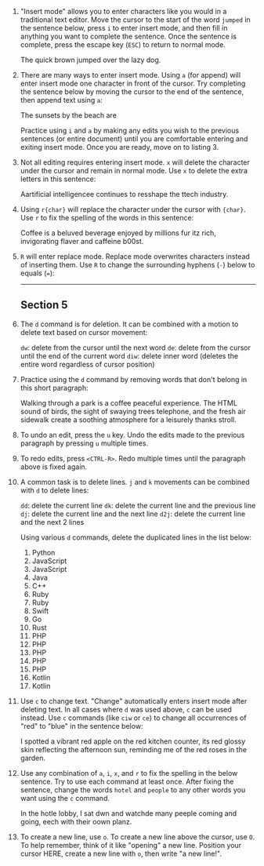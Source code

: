 1. "Insert mode" allows you to enter characters like you would in a traditional
   text editor. Move the cursor to the start of the word `jumped` in the
   sentence below, press `i` to enter insert mode, and then fill in anything you
   want to complete the sentence. Once the sentence is complete, press the escape
   key (`ESC`) to return to normal mode.

     The quick brown jumped over the lazy dog.

2. There are many ways to enter insert mode. Using `a` (for append) will enter
   insert mode one character in front of the cursor. Try completing the
   sentence below by moving the cursor to the end of the sentence, then append
   text using `a`:

     The sunsets by the beach are

   Practice using `i` and `a` by making any edits you wish to the previous
   sentences (or entire document) until you are comfortable entering and
   exiting insert mode. Once you are ready, move on to listing 3.

3. Not all editing requires entering insert mode. `x` will delete the character
   under the cursor and remain in normal mode. Use `x` to delete the extra
   letters in this sentence:
     
     Aartificial intelligencee continues to resshape the ttech industry.

4. Using `r{char}` will replace the character under the cursor with `{char}`.
   Use `r` to fix the spelling of the words in this sentence:

     Coffee is a beluved beverage enjoyed by millions fur itz rich,
     invigorating flaver and caffeine b00st.

5. `R` will enter replace mode. Replace mode overwrites characters instead of
   inserting them. Use `R` to change the surrounding hyphens (`-`) below to
   equals (`=`):

     -----------
      Section 5
     -----------

6. The `d` command is for deletion. It can be combined with a motion to delete
   text based on cursor movement:
    
     `dw`: delete from the cursor until the next word
     `de`: delete from the cursor until the end of the current word 
     `diw`: delete inner word (deletes the entire word regardless of cursor
     position)
   
7. Practice using the `d` command by removing words that don't belong in this
   short paragraph:

     Walking through a park is a coffee peaceful experience. The HTML sound of
     birds, the sight of swaying trees telephone, and the fresh air sidewalk
     create a soothing atmosphere for a leisurely thanks stroll.

8. To undo an edit, press the `u` key. Undo the edits made to the previous
   paragraph by pressing `u` multiple times.

9. To redo edits, press `<CTRL-R>`. Redo multiple times until the paragraph
   above is fixed again.

10. A common task is to delete lines. `j` and `k` movements can be combined
    with `d` to delete lines:

     `dd`: delete the current line
     `dk`: delete the current line and the previous line
     `dj`: delete the current line and the next line
     `d2j`: delete the current line and the next 2 lines

    Using various `d` commands, delete the duplicated lines in the list below:

    1. Python
    2. JavaScript
    2. JavaScript
    3. Java
    4. C++
    5. Ruby
    5. Ruby
    6. Swift
    7. Go
    8. Rust
    9. PHP
    9. PHP
    9. PHP
    9. PHP
    9. PHP
    10. Kotlin
    10. Kotlin

11. Use `c` to change text. "Change" automatically enters insert mode after
    deleting text. In all cases where `d` was used above, `c` can be used
    instead. Use `c` commands (like `ciw` or `ce`) to change all occurrences of
    "red" to "blue" in the sentence below:

      I spotted a vibrant red apple on the red kitchen counter, its red glossy
      skin reflecting the afternoon sun, reminding me of the red roses in the
      garden.

12. Use any combination of `a`, `i`, `x`, and `r` to fix the spelling in the
    below sentence. Try to use each command at least once. After fixing the
    sentence, change the words `hotel` and `people` to any other words you want
    using the `c` command.

      In the hotle lobby, I sat dwn and watchde many peeple coming and going, eech
      with their oown planz.

13. To create a new line, use `o`. To create a new line above the cursor, use
    `O`. To help remember, think of it like "opening" a new line. Position your
    cursor HERE, create a new line with `o`, then write "a new line!".
